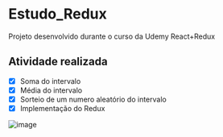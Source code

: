 # Estudo_Redux
Projeto desenvolvido durante o curso da Udemy React+Redux

## Atividade realizada
- [X] Soma do intervalo
- [X] Média do intervalo
- [X] Sorteio de um numero aleatório do intervalo
- [X] Implementação do Redux

![image](https://user-images.githubusercontent.com/39415559/221202134-9ec8fbfe-f3a7-439a-875d-02c85369ff81.png)


